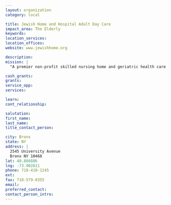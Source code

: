 ```yaml
---
layout: organization
category: local

title: Jewish Home and Hospital Adult Day Care
impact_area: The Elderly
keywords: 
location_services: 
location_offices: 
website: www.jewishhome.org

description: 
mission: |
  "A premier non-profit skilled nursing home and geriatric health care / rehabilitation facility employing skilled nurses, physicians and other professionals to provide excellent long term care, adult day care, home health care, health services and social / community services in the New York area."

cash_grants: 
grants: 
service_opp: 
services: 

learn: 
cont_relationship: 

salutation: 
first_name: 
last_name: 
title_contact_person: 

city: Bronx
state: NY
address: |
  2545 University Avenue     
  Bronx NY 10468
lat: 40.866886
lng: -73.902611
phone: 718-410-1245
ext: 
fax: 718-579-0355
email: 
preferred_contact: 
contact_person_intro: 
---
```

